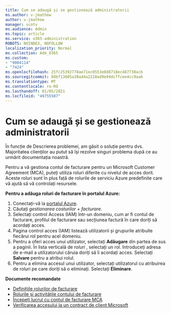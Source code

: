 ```yaml
---
title: Cum se adaugă și se gestionează administratorii
ms.author: v-jmathew
author: v-jmathew
manager: scotv
ms.audience: Admin
ms.topic: article
ms.service: o365-administration
ROBOTS: NOINDEX, NOFOLLOW
localization_priority: Normal
ms.collection: Adm_O365
ms.custom:
- "9004114"
- "7424"
ms.openlocfilehash: 25fc25392778ae71ec0553e8d8718ec487738acb
ms.sourcegitcommit: 04bf13605a30ad4a2218ad9e94dcffcee4cc9aa6
ms.translationtype: MT
ms.contentlocale: ro-RO
ms.lasthandoff: 01/05/2021
ms.locfileid: "49755507"
---
```

# <a name="how-to-add-and-manage-admins"></a>Cum se adaugă și se gestionează administratorii

În funcție de Descrierea problemei, am găsit o soluție pentru dvs. Majoritatea clienților au putut să își rezolve singuri problema după ce au urmărit documentația noastră.

Pentru a vă gestiona contul de facturare pentru un Microsoft Customer Agreement (MCA), puteți utiliza roluri diferite cu nivelul de acces dorit. Aceste roluri sunt în plus față de rolurile de serviciu Azure predefinite care vă ajută să vă controlați resursele.

**Pentru a adăuga roluri de facturare în portalul Azure:**

1. Conectați-vă la [portalul Azure](https://portal.azure.com/).
2. Căutați *gestionarea costurilor + facturare*.
3. Selectați control Access (IAM) într-un domeniu, cum ar fi contul de facturare, profilul de facturare sau secțiunea factură în care doriți să acordați acces.
4. Pagina control acces (IAM) listează utilizatorii și grupurile atribuite fiecărui rol pentru acel domeniu.
5. Pentru a oferi acces unui utilizator, selectați **Adăugare** din partea de sus a paginii. În lista verticală de *roluri* , selectați un rol. Introduceți adresa de e-mail a utilizatorului căruia doriți să îi acordați acces. Selectați **Salvare** pentru a atribui rolul.
6. Pentru a elimina accesul unui utilizator, selectați utilizatorul cu atribuirea de roluri pe care doriți să o eliminați. Selectați **Eliminare**.

**Documente recomandate**

- [Definițiile rolurilor de facturare](https://docs.microsoft.com/azure/cost-management-billing/manage/understand-mca-roles)
- [Rolurile și activitățile contului de facturare](https://docs.microsoft.com/azure/cost-management-billing/manage/understand-mca-roles#billing-account-roles-and-tasks)
- [Începeți lucrul cu contul de facturare MCA](https://docs.microsoft.com/azure/cost-management-billing/understand/mca-overview)
- [Verificarea accesului la un contract de client Microsoft](https://docs.microsoft.com/azure/cost-management-billing/manage/change-credit-card?WT.mc_id=Portal-Microsoft_Azure_Support%22%20%5Cl%20%22manage-credit-cards-for-a-microsoft-customer-agreement%22%20%5Ct%20%22_blank#check-the-type-of-your-account)
